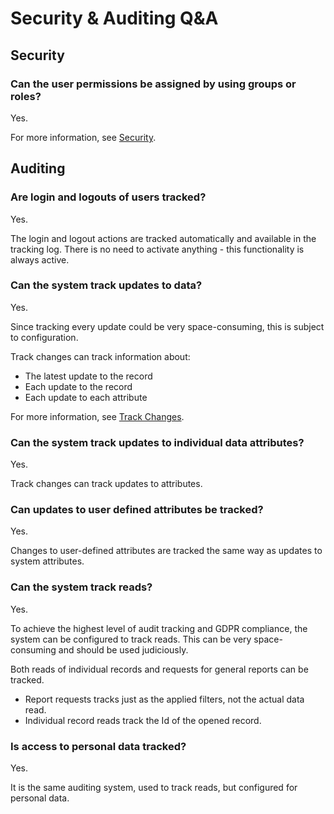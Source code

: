 # Security & Auditing Q&A

## Security

### Can the user permissions be assigned by using groups or roles?

Yes.

For more information, see [Security](../system-information/security.md#user-groups).

## Auditing

### Are login and logouts of users tracked?

Yes.

The login and logout actions are tracked automatically and available in the tracking log.
There is no need to activate anything - this functionality is always active.

### Can the system track updates to data?

Yes.

Since tracking every update could be very space-consuming, this is subject to configuration.

Track changes can track information about:

* The latest update to the record
* Each update to the record
* Each update to each attribute

For more information, see [Track Changes](xref:track-changes).

### Can the system track updates to individual data attributes?

Yes.

Track changes can track updates to attributes.

### Can updates to user defined attributes be tracked?

Yes.

Changes to user-defined attributes are tracked the same way as updates to system attributes.

### Can the system track reads?

Yes.

To achieve the highest level of audit tracking and GDPR compliance, the system can be configured to track reads.
This can be very space-consuming and should be used judiciously.

Both reads of individual records and requests for general reports can be tracked.

* Report requests tracks just as the applied filters, not the actual data read.
* Individual record reads track the Id of the opened record.

### Is access to personal data tracked?

Yes.

It is the same auditing system, used to track reads, but configured for personal data.
